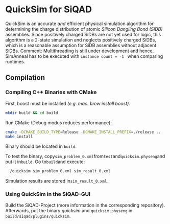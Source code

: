 # QuickSim for SiQAD

QuickSim is an accurate *and* efficient physical simulation algorithm for determining the charge distribution of atomic *Silicon Dangling Bond (SiDB)* assemblies.
Since positively charged SiDBs are not yet used for logic, this algorithm is a 2-state simulation and neglects positively charged SiDBs, which is a reasonable assumption for SiDB assemblies without adjacent SiDBs.
Comment: Multithreading is still under development and hence, SimAnneal has to be executed with ```instance count = -1 ``` when comparing runtimes.
## Compilation

### Compiling C++ Binaries with CMake

First, boost must be installed *(e.g. mac: brew install boost)*.

```bash
mkdir build && cd build
```

Run CMake (Debug modus reduces performance):

```bash
cmake -DCMAKE_BUILD_TYPE=Release -DCMAKE_INSTALL_PREFIX=./release ..
make install
```

Binary should be located in ```build```. 

To test the binary, copy```sim_problem_0.xml```from```test```and```quicksim.physeng```and put it in```build```.
Go to```build```and execute:

```bash
 ./quicksim sim_problem_0.xml sim_result_0.xml 
```

Simulation results are stored in```sim_result_0.xml.```

### Using QuickSim in the SiQAD-GUI

Build the SiQAD-Project (more information in the corresponding repository). Afterwards, put the binary *quicksim* and ```quicksim.physeng``` in ```build/siqad/plugins/quicksim```.

